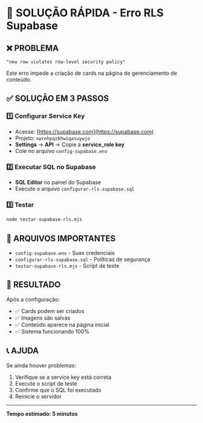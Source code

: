 # 🚀 SOLUÇÃO RÁPIDA - Erro RLS Supabase

## ❌ PROBLEMA
```
"new row violates row-level security policy"
```
Este erro impede a criação de cards na página de gerenciamento de conteúdo.

## ✅ SOLUÇÃO EM 3 PASSOS

### 1️⃣ Configurar Service Key
- Acesse: [https://supabase.com](https://supabase.com)
- Projeto: `xwrnhpqzbhwiqasuywjo`
- **Settings** → **API** → Copie a **service_role key**
- Cole no arquivo `config-supabase.env`

### 2️⃣ Executar SQL no Supabase
- **SQL Editor** no painel do Supabase
- Execute o arquivo `configurar-rls-supabase.sql`

### 3️⃣ Testar
```bash
node testar-supabase-rls.mjs
```

## 🔑 ARQUIVOS IMPORTANTES

- `config-supabase.env` - Suas credenciais
- `configurar-rls-supabase.sql` - Políticas de segurança
- `testar-supabase-rls.mjs` - Script de teste

## 🎯 RESULTADO

Após a configuração:
- ✅ Cards podem ser criados
- ✅ Imagens são salvas
- ✅ Conteúdo aparece na página inicial
- ✅ Sistema funcionando 100%

## 📞 AJUDA

Se ainda houver problemas:
1. Verifique se a service key está correta
2. Execute o script de teste
3. Confirme que o SQL foi executado
4. Reinicie o servidor

---
**Tempo estimado: 5 minutos**
